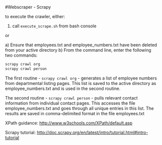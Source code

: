#Webscraper - Scrapy

to execute the crawler, either:

1) call `execute_scrape.sh` from bash console

or 

a) Ensure that employees.txt and employee_numbers.txt have been deleted from your active directory
b) From the command line, enter the following two commands:

```bash
scrapy crawl org
scrapy crawl person
```

The first routine - `scrapy crawl org` - generates a list of employee numbers from departmental
listing pages.  This list is saved to the active directory as employee_numbers.txt and is used 
in the second routine.

The second routine - `scrapy crawl person` - pulls relevant contact information from individual
contact pages.  This accesses the file employee_numbers.txt and goes through all unique entries in
this list.
The results are saved in comma-delimited format in the file employees.txt

XPath guidance: http://www.w3schools.com/XPath/default.asp

Scrapy tutorial: http://doc.scrapy.org/en/latest/intro/tutorial.html#intro-tutorial

